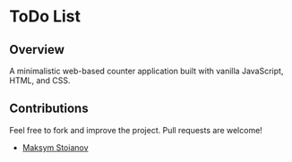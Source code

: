 # ToDo List

## Overview

A minimalistic web-based counter application built with vanilla JavaScript, HTML, and CSS.

## Contributions

Feel free to fork and improve the project. Pull requests are welcome!

- [Maksym Stoianov](https://github.com/MaksymStoianov)
